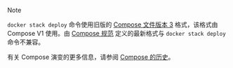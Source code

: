 > [!NOTE]
>
> `docker stack deploy` 命令使用旧版的 [Compose 文件版本 3](/reference/compose-file/legacy-versions/) 格式，该格式由 Compose V1 使用。由 [Compose 规范](/reference/compose-file/) 定义的最新格式与 `docker stack deploy` 命令不兼容。
>
> 有关 Compose 演变的更多信息，请参阅 [Compose 的历史](/compose/history/)。
